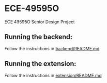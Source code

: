 # ECE-49595O
ECE 49595O Senior Design Project

## Running the backend:
Follow the instructions in [backend/README.md](backend/README.md)
## Running the extension:
Follow the instructions in [extension/README.md](extension/README.md)
